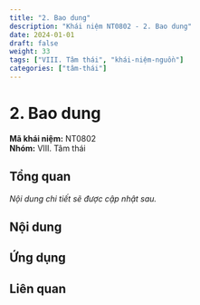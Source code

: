 ```yaml
---
title: "2. Bao dung"
description: "Khái niệm NT0802 - 2. Bao dung"
date: 2024-01-01
draft: false
weight: 33
tags: ["VIII. Tâm thái", "khái-niệm-nguồn"]
categories: ["tâm-thái"]
---
```


# 2. Bao dung

**Mã khái niệm:** NT0802  
**Nhóm:** VIII. Tâm thái

## Tổng quan

*Nội dung chi tiết sẽ được cập nhật sau.*

## Nội dung

<!-- Nội dung chi tiết sẽ được điền vào đây -->

## Ứng dụng

<!-- Cách ứng dụng khái niệm này trong thực tế -->

## Liên quan

<!-- Các khái niệm liên quan khác -->
